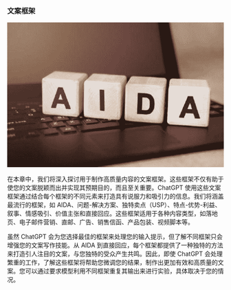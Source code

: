 ### 文案框架

![图片](img/image-X1U259VH.jpg)

在本章中，我们将深入探讨用于制作高质量内容的文案框架。这些框架不仅有助于使您的文案脱颖而出并实现其预期目的，而且至关重要。ChatGPT 使用这些文案框架通过结合每个框架的不同元素来打造具有说服力和吸引力的信息。我们将涵盖最流行的框架，如 AIDA、问题-解决方案、独特卖点（USP）、特点-优势-利益、叙事、情感吸引、价值主张和直接回应。这些框架适用于各种内容类型，如落地页、电子邮件营销、直邮、广告、销售信函、产品包装、视频脚本等。

虽然 ChatGPT 会为您选择最佳的框架来处理您的输入提示，但了解不同框架只会增强您的文案写作技能。从 AIDA 到直接回应，每个框架都提供了一种独特的方法来打造引人注目的文案，与您独特的受众产生共鸣。因此，即使 ChatGPT 会处理繁重的工作，了解这些框架将帮助您微调您的结果，制作出更加有效和高质量的文案。您可以通过要求模型利用不同框架重复其输出来进行实验，具体取决于您的情况。
